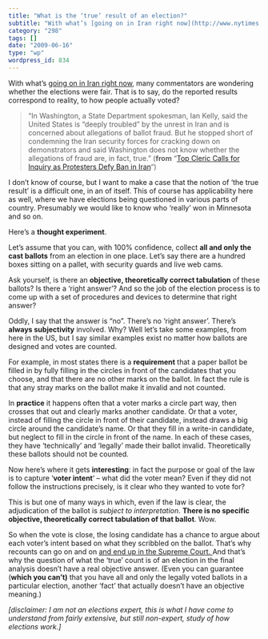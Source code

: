 ```yaml
---
title: "What is the ‘true’ result of an election?"
subtitle: "With what’s [going on in Iran right now](http://www.nytimes.com/2009/06/16/world/middleeast/16iran.h..."
category: "298"
tags: []
date: "2009-06-16"
type: "wp"
wordpress_id: 834
---
```

With what’s [going on in Iran right now](http://www.nytimes.com/2009/06/16/world/middleeast/16iran.html?partner=rss&emc=rss), many commentators are wondering whether the elections were fair. That is to say, do the reported results correspond to reality, to how people actually voted?
> “In Washington, a State Department spokesman, Ian Kelly, said the United States is “deeply troubled” by the unrest in Iran and is concerned about allegations of ballot fraud. But he stopped short of condemning the Iran security forces for cracking down on demonstrators and said Washington does not know whether the allegations of fraud are, in fact, true.” (**from** “[Top Cleric Calls for Inquiry as Protesters Defy Ban in Iran](http://www.nytimes.com/2009/06/16/world/middleeast/16iran.html?partner=rss&emc=rss)“)

I don’t know of course, but I want to make a case that the notion of ‘the true result’ is a difficult one, in an of itself. This of course has applicability here as well, where we have elections being questioned in various parts of country. Presumably we would like to know who ‘really’ won in Minnesota and so on.

Here’s a **thought experiment**.

Let’s assume that you can, with 100% confidence, collect **all and only the cast ballots** from an election in one place. Let’s say there are a hundred boxes sitting on a pallet, with security guards and live web cams.

Ask yourself, is there an **objective, theoretically correct tabulation** of these ballots? Is there a ‘right answer’? And so the job of the election process is to come up with a set of procedures and devices to determine that right answer?

Oddly, I say that the answer is “no”. There’s no ‘right answer’. There’s **always subjectivity** involved. Why? Well let’s take some examples, from here in the US, but I say similar examples exist no matter how ballots are designed and votes are counted.

For example, in most states there is a **requirement** that a paper ballot be filled in by fully filling in the circles in front of the candidates that you choose, and that there are no other marks on the ballot. In fact the rule is that any stray marks on the ballot make it invalid and not counted.

In **practice** it happens often that a voter marks a circle part way, then crosses that out and clearly marks another candidate. Or that a voter, instead of filling the circle in front of their candidate, instead draws a big circle around the candidate’s name. Or that they fill in a write-in candidate, but neglect to fill in the circle in front of the name. In each of these cases, they have ‘technically’ and ‘legally’ made their ballot invalid. Theoretically these ballots should not be counted.

Now here’s where it gets **interesting**: in fact the purpose or goal of the law is to capture ‘**voter intent**‘ – what did the voter mean? Even if they did not follow the instructions precisely, is it clear who they wanted to vote for?

This is but one of many ways in which, even if the law is clear, the adjudication of the ballot is *subject to interpretation*. **There is no specific objective, theoretically correct tabulation of that ballot**. Wow.

So when the vote is close, the losing candidate has a chance to argue about each voter’s intent based on what they scribbled on the ballot. That’s why recounts can go on and on [and end up in the Supreme Court.
](http://www.huffingtonpost.com/2009/04/20/coleman-appeals-election_n_189170.html) And that’s why the question of what the ‘true’ count is of an election in the final analysis doesn’t have a real objective answer. (Even you can guarantee (**which you can’t)** that you have all and only the legally voted ballots in a particular election, another ‘fact’ that actually doesn’t have an objective meaning.)

*[disclaimer: I am not an elections expert, this is what I have come to understand from fairly extensive, but still non-expert, study of how elections work.]*